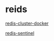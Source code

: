 # reids

[redis-cluster-docker](./redis-cluster-docker/README.md)

[redis-sentinel](./redis-sentinel/README.md)
